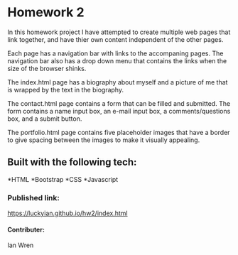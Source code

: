 # Homework 2

In this homework project I have attempted to create multiple web pages that link together, and have thier own content independent of the other pages.

Each page has a navigation bar with links to the accompaning pages.  The navigation bar also has a drop down menu that contains the links when the size of the browser shinks.

The index.html page has a biography about myself and a picture of me that is wrapped by the text in the biography.

The contact.html page contains a form that can be filled and submitted.  The form contains a name input box, an e-mail input box, a comments/questions box, and a submit button.

The portfolio.html page contains five placeholder images that have a border to give spacing between the images to make it visually appealing.

## Built with the following tech:

*HTML
*Bootstrap
*CSS
*Javascript

### Published link:
https://luckyian.github.io/hw2/index.html

#### Contributer:

Ian Wren
